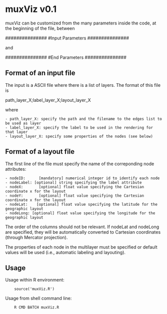 muxViz v0.1
=========

muxViz can be customized from the many parameters inside the code, at the beginning of the file, between

###############
#Input Parameters
###############

and 

###############
#End Parameters
###############

Format of an input file
-----------------------------

The input is a ASCII file where there is a list of layers. The format of this file is

path_layer_X;label_layer_X;layout_layer_X

where 

    - path_layer_X: specify the path and the filename to the edges list to be used as layer
    - label_layer_X: specify the label to be used in the rendering for that layer
    - layout_layer_X: specify some properties of the nodes (see below)

    
Format of a layout file
-----------------------------

The first line of the file must specify the name of the correponding node attributes:

    - nodeID:      [mandatory] numerical integer id to identify each node
    - nodeLabel: [optional] string specifying the label attribute
    - nodeX:       [optional] float value specifying the Cartesian coordinate x for the layout
    - nodeY:       [optional] float value specifying the Cartesian coordinate x for the layout
    - nodeLat:    [optional] float value specifying the latitude for the geographic layout
    - nodeLong: [optional] float value specifying the longitude for the geographic layout

The order of the columns should not be relevant.
If nodeLat and nodeLong are specified, they will be automatically converted to Cartesian coordinates (through Mercator projection).

The properties of each node in the multilayer must be specified or default values will be used (i.e., automatic labeling and layouting).


Usage
-----------------------------

Usage within R environment:

        source('muxViz.R')

Usage from shell command line:

        R CMD BATCH muxViz.R

